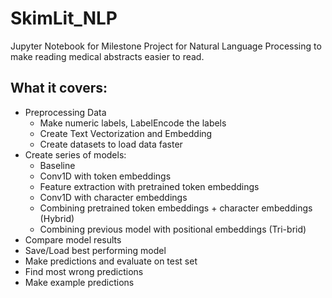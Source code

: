 # SkimLit_NLP
Jupyter Notebook for Milestone Project for Natural Language Processing to make reading medical abstracts easier to read.

## What it covers:
* Preprocessing Data
  * Make numeric labels, LabelEncode the labels
  * Create Text Vectorization and Embedding
  * Create datasets to load data faster
* Create series of models:
  * Baseline
  * Conv1D with token embeddings
  * Feature extraction with pretrained token embeddings
  * Conv1D with character embeddings
  * Combining pretrained token embeddings + character embeddings (Hybrid)
  * Combining previous model with positional embeddings (Tri-brid)
* Compare model results
* Save/Load best performing model
* Make predictions and evaluate on test set
* Find most wrong predictions
* Make example predictions
